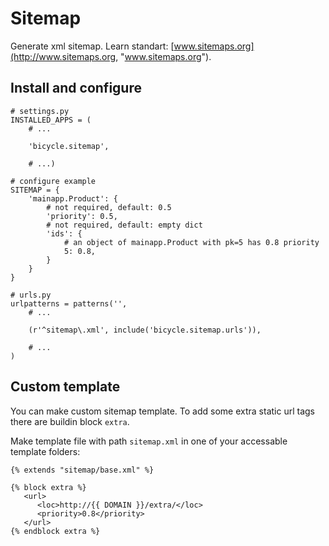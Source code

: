 # Sitemap

Generate xml sitemap. Learn standart: [www.sitemaps.org](http://www.sitemaps.org, "www.sitemaps.org").

## Install and configure

    # settings.py
    INSTALLED_APPS = (
        # ...

        'bicycle.sitemap',
        
        # ...)

    # configure example
    SITEMAP = {
        'mainapp.Product': {
            # not required, default: 0.5
            'priority': 0.5,
            # not required, default: empty dict
            'ids': {
                # an object of mainapp.Product with pk=5 has 0.8 priority
                5: 0.8,
            }
        }
    }

    # urls.py
    urlpatterns = patterns('',
        # ...

        (r'^sitemap\.xml', include('bicycle.sitemap.urls')),

        # ...
    )

## Custom template

You can make custom sitemap template. To add some extra static url tags there are buildin block `extra`.

Make template file with path `sitemap.xml` in one of your accessable template folders:

    {% extends "sitemap/base.xml" %}

    {% block extra %}
       <url>
          <loc>http://{{ DOMAIN }}/extra/</loc>
          <priority>0.8</priority>
       </url>
    {% endblock extra %}